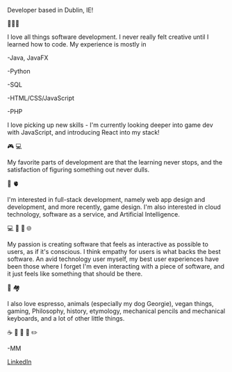 Developer based in Dublin, IE!

🌱🌱🌱

I love all things software development. I never really felt creative until I learned how to code. My experience is mostly in

-Java, JavaFX

-Python

-SQL

-HTML/CSS/JavaScript

-PHP

I love picking up new skills - I'm currently looking deeper into game dev with JavaScript, and introducing React into my stack!

🎮 💻

My favorite parts of development are that the learning never stops, and the satisfaction of figuring something out never dulls.

🧠 🫀

I'm interested in full-stack development, namely web app design and development, and more recently, game design. I'm also interested in cloud technology,  software as a service, and Artificial Intelligence.

💻 🧠 💭 🌐

My passion is creating software that feels as interactive as possible to users, as if it's conscious. I think empathy for users is what backs the best software. An avid technology user myself, my best user experiences have been those where I forget I'm even interacting with a piece of software, and it just feels like something that should be there.

📱 🏘



I also love espresso, animals (especially my dog Georgie), vegan things, gaming, Philosophy, history, etymology, mechanical pencils and mechanical keyboards, and a lot of other little things.

☕️ 💭 🌱 📖 ✏️

-MM


[LinkedIn](https://www.linkedin.com/in/mikiel-mcrae-374a80132/)


